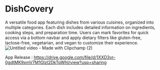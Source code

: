 # DishCovery
A versatile food app featuring dishes from various cuisines, organized into multiple categories. Each dish includes detailed information on ingredients, cooking steps, and preparation time. Users can mark favorites for quick access via a bottom navbar and apply dietary filters like gluten-free, lactose-free, vegetarian, and vegan to customize their experience.
![Untitled video - Made with Clipchamp (2)](https://github.com/user-attachments/assets/e8e67378-48a3-487f-b1a4-d44c3d04a7ad)


App Release : https://drive.google.com/file/d/1XXD3vr-0gdtMK9xmV7M1GlzI2DkTpWhI/view?usp=sharing
